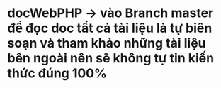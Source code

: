 # docWebPHP -> vào Branch master để đọc doc tất cả tài liệu là tự biên soạn và tham khảo những tài liệu bên ngoài nên sẽ không tự tin kiến thức đúng 100%
